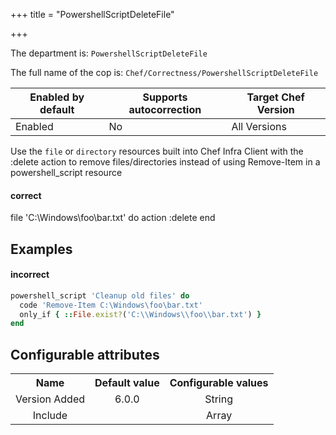 +++
title = "PowershellScriptDeleteFile"

+++

<!-- This content is automatically generated. See https://github.com/chef/chef-web-docs/blob/main/generated/README.md -->

The department is: `PowershellScriptDeleteFile`

The full name of the cop is: `Chef/Correctness/PowershellScriptDeleteFile`

| Enabled by default | Supports autocorrection | Target Chef Version |
| --- | --- | --- |
| Enabled | No | All Versions |

Use the `file` or `directory` resources built into Chef Infra Client with the :delete action to remove files/directories instead of using Remove-Item in a powershell_script resource

 #### correct
 file 'C:\Windows\foo\bar.txt' do
   action :delete
 end

## Examples


#### incorrect

```ruby
powershell_script 'Cleanup old files' do
  code 'Remove-Item C:\Windows\foo\bar.txt'
  only_if { ::File.exist?('C:\\Windows\\foo\\bar.txt') }
end
```

## Configurable attributes

<table>
<tbody><tr>
<th>Name</th>
<th>Default value</th>
<th>Configurable values</th>
</tr>
<tr>
<td style="text-align:center">Version Added</td>
<td style="text-align:center">6.0.0</td>
<td style="text-align:center">String</td>
</tr>
<tr><td style="text-align:center">Include</td>
<td style="text-align:center"><ul>
</ul>
</td>
<td style="text-align:center">Array</td>
</tr></tbody></table>
